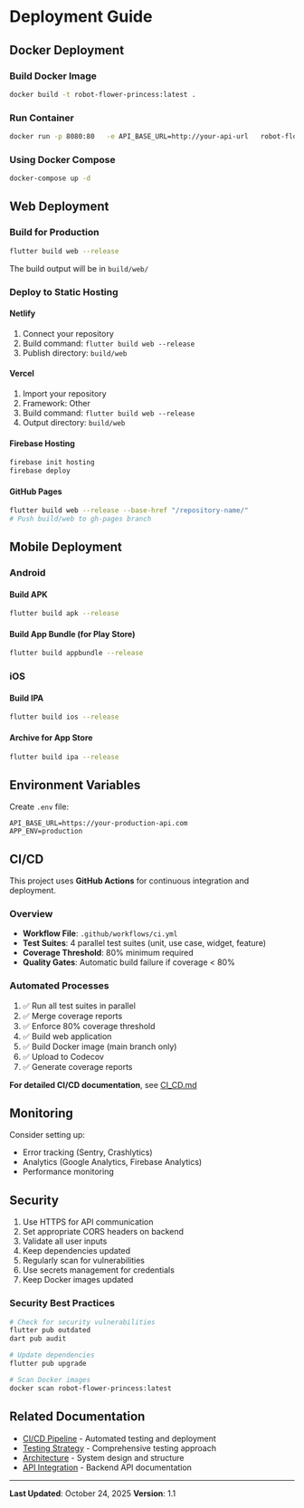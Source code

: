 # Deployment Guide

## Docker Deployment

### Build Docker Image
```bash
docker build -t robot-flower-princess:latest .
```

### Run Container
```bash
docker run -p 8080:80   -e API_BASE_URL=http://your-api-url   robot-flower-princess:latest
```

### Using Docker Compose
```bash
docker-compose up -d
```

## Web Deployment

### Build for Production
```bash
flutter build web --release
```

The build output will be in `build/web/`

### Deploy to Static Hosting

#### Netlify
1. Connect your repository
2. Build command: `flutter build web --release`
3. Publish directory: `build/web`

#### Vercel
1. Import your repository
2. Framework: Other
3. Build command: `flutter build web --release`
4. Output directory: `build/web`

#### Firebase Hosting
```bash
firebase init hosting
firebase deploy
```

#### GitHub Pages
```bash
flutter build web --release --base-href "/repository-name/"
# Push build/web to gh-pages branch
```

## Mobile Deployment

### Android

#### Build APK
```bash
flutter build apk --release
```

#### Build App Bundle (for Play Store)
```bash
flutter build appbundle --release
```

### iOS

#### Build IPA
```bash
flutter build ios --release
```

#### Archive for App Store
```bash
flutter build ipa --release
```

## Environment Variables

Create `.env` file:
```
API_BASE_URL=https://your-production-api.com
APP_ENV=production
```

## CI/CD

This project uses **GitHub Actions** for continuous integration and deployment.

### Overview
- **Workflow File**: `.github/workflows/ci.yml`
- **Test Suites**: 4 parallel test suites (unit, use case, widget, feature)
- **Coverage Threshold**: 80% minimum required
- **Quality Gates**: Automatic build failure if coverage < 80%

### Automated Processes
1. ✅ Run all test suites in parallel
2. ✅ Merge coverage reports
3. ✅ Enforce 80% coverage threshold
4. ✅ Build web application
5. ✅ Build Docker image (main branch only)
6. ✅ Upload to Codecov
7. ✅ Generate coverage reports

**For detailed CI/CD documentation**, see [CI_CD.md](CI_CD.md)

## Monitoring

Consider setting up:
- Error tracking (Sentry, Crashlytics)
- Analytics (Google Analytics, Firebase Analytics)
- Performance monitoring

## Security

1. Use HTTPS for API communication
2. Set appropriate CORS headers on backend
3. Validate all user inputs
4. Keep dependencies updated
5. Regularly scan for vulnerabilities
6. Use secrets management for credentials
7. Keep Docker images updated

### Security Best Practices
```bash
# Check for security vulnerabilities
flutter pub outdated
dart pub audit

# Update dependencies
flutter pub upgrade

# Scan Docker images
docker scan robot-flower-princess:latest
```

## Related Documentation

- [CI/CD Pipeline](CI_CD.md) - Automated testing and deployment
- [Testing Strategy](TESTING_STRATEGY.md) - Comprehensive testing approach
- [Architecture](ARCHITECTURE.md) - System design and structure
- [API Integration](API.md) - Backend API documentation

---

**Last Updated**: October 24, 2025
**Version**: 1.1
